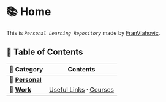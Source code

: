 # 📚 Home

This is _`Personal Learning Repository`_ made by [FranVlahovic](https://github.com/FranVlahovic).

## 📂 Table of Contents

| 📁 Category           | Contents                                                                        |
| --------------------- | ------------------------------------------------------------------------------- |
| 👤 [**Personal**]()   |                                                                                 |
| 💼 [**Work**](/work/) | [Useful Links](work/useful-links.md#-useful-links) · [Courses](work/courses.md) |
